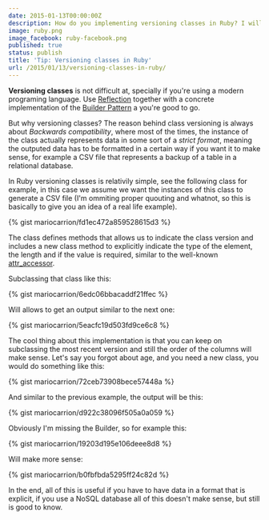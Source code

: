 ```yaml
---
date: 2015-01-13T00:00:00Z
description: How do you implementing versioning classes in Ruby? I will tell you how.
image: ruby.png
image_facebook: ruby-facebook.png
published: true
status: publish
title: 'Tip: Versioning classes in Ruby'
url: /2015/01/13/versioning-classes-in-ruby/
---
```


**Versioning classes** is not difficult at, specially if you're using a modern programing language. Use [Reflection](http://en.wikipedia.org/wiki/Reflection_(computer_programming)) together with a concrete implementation of the [Builder Pattern](http://en.wikipedia.org/wiki/Builder_pattern) a you're good to go.

But why versioning classes? The reason behind class versioning is always about *Backwards compatibility*, where most of the times, the instance of the class actually represents data in some sort of a *strict format*, meaning the outputed data has to be formatted in a certain way if you want it to make sense, for example a CSV file that represents a backup of a table in a relational database.

In Ruby versioning classes is relativily simple, see the following class for example, in this case we assume we want the instances of this class to generate a CSV file (I'm ommiting proper quouting and whatnot, so this is basically to give you an idea of a real life example).

{% gist mariocarrion/fd1ec472a859528615d3 %}

The class defines methods that allows us to indicate the class version and includes a new class method to explicitly indicate the type of the element, the length and if the value is required, similar to the well-known [attr_accessor](http://ruby-doc.org/core-2.0/Module.html#method-i-attr_accessor).

Subclassing that class like this:

{% gist mariocarrion/6edc06bbacaddf21ffec %}

Will allows to get an output similar to the next one:

{% gist mariocarrion/5eacfc19d503fd9ce6c8 %}

The cool thing about this implementation is that you can keep on subclassing the most recent version and still the order of the columns will make sense. Let's say you forgot about age, and you need a new class, you would do something like this:

{% gist mariocarrion/72ceb73908bece57448a %}

And similar to the previous example, the output will be this:

{% gist mariocarrion/d922c38096f505a0a059 %}

Obviously I'm missing the Builder, so for example this:

{% gist mariocarrion/19203d195e106deee8d8 %}

Will make more sense:

{% gist mariocarrion/b0fbfbda5295ff24c82d %}

In the end, all of this is useful if you have to have data in a format that is explicit, if you use a NoSQL database all of this doesn't make sense, but still is good to know.
